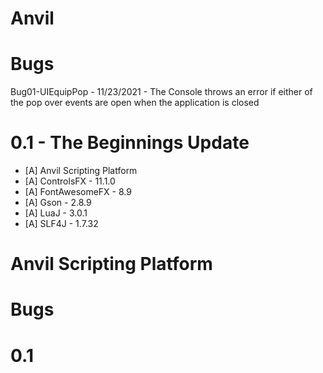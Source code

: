 Anvil
=====

Bugs
====

Bug01-UIEquipPop - 11/23/2021
	- The Console throws an error if either of the pop over events are open when the application is closed

 0.1 - The Beginnings Update
==============

* [A] Anvil Scripting Platform
* [A] ControlsFX - 11.1.0
* [A] FontAwesomeFX - 8.9
* [A] Gson - 2.8.9
* [A] LuaJ - 3.0.1
* [A] SLF4J - 1.7.32



Anvil Scripting Platform
========================

Bugs
====

0.1
====


